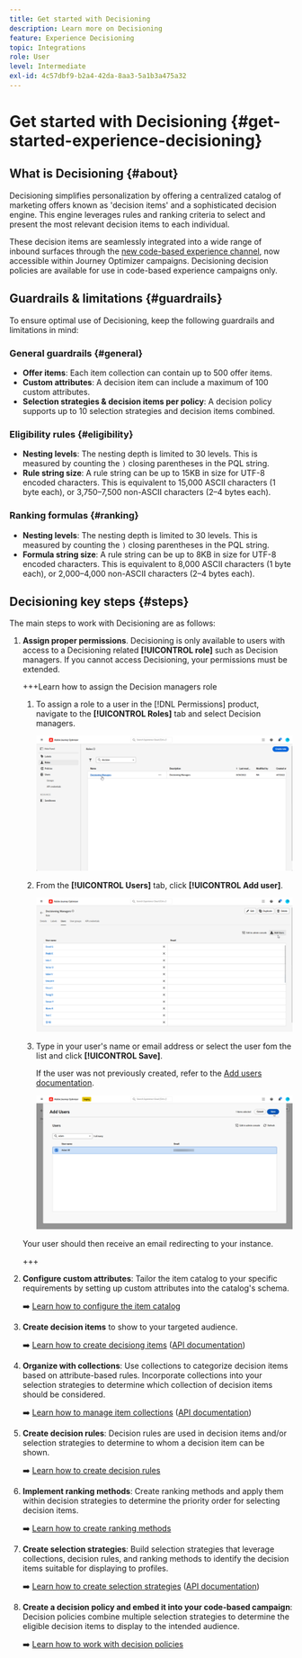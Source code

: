 ```yaml
---
title: Get started with Decisioning
description: Learn more on Decisioning
feature: Experience Decisioning
topic: Integrations
role: User
level: Intermediate
exl-id: 4c57dbf9-b2a4-42da-8aa3-5a1b3a475a32
---
```

# Get started with Decisioning {#get-started-experience-decisioning}

## What is Decisioning {#about}

Decisioning simplifies personalization by offering a centralized catalog of marketing offers known as 'decision items' and a sophisticated decision engine. This engine leverages rules and ranking criteria to select and present the most relevant decision items to each individual.

These decision items are seamlessly integrated into a wide range of inbound surfaces through the [new code-based experience channel](https://experienceleague.adobe.com/en/docs/journey-optimizer/using/code-based-experience/get-started-code-based), now accessible within Journey Optimizer campaigns. Decisioning decision policies are available for use in code-based experience campaigns only.

## Guardrails & limitations {#guardrails}

To ensure optimal use of Decisioning, keep the following guardrails and limitations in mind:

### General guardrails {#general}

* **Offer items**: Each item collection can contain up to 500 offer items.  
* **Custom attributes**: A decision item can include a maximum of 100 custom attributes.  
* **Selection strategies & decision items per policy**: A decision policy supports up to 10 selection strategies and decision items combined.  

### Eligibility rules {#eligibility}

* **Nesting levels**: The nesting depth is limited to 30 levels. This is measured by counting the `)` closing parentheses in the PQL string.  
* **Rule string size**: A rule string can be up to 15KB in size for UTF-8 encoded characters. This is equivalent to 15,000 ASCII characters (1 byte each), or 3,750–7,500 non-ASCII characters (2–4 bytes each).

### Ranking formulas {#ranking}

* **Nesting levels**:  The nesting depth is limited to 30 levels. This is measured by counting the `)` closing parentheses in the PQL string.  
* **Formula string size**: A rule string can be up to 8KB in size for UTF-8 encoded characters. This is equivalent to 8,000 ASCII characters (1 byte each), or 2,000–4,000 non-ASCII characters (2–4 bytes each).

## Decisioning key steps {#steps}

The main steps to work with Decisioning are as follows:

1. **Assign proper permissions**. Decisioning is only available to users with access to a Decisioning related **[!UICONTROL role]** such as Decision managers. If you cannot access Decisioning, your permissions must be extended.

    +++Learn how to assign the Decision managers role

    1. To assign a role to a user in the [!DNL Permissions] product, navigate to the **[!UICONTROL Roles]** tab and select Decision managers.

        ![](assets/decision_permission_1.png)

    1. From the **[!UICONTROL Users]** tab, click **[!UICONTROL Add user]**.

        ![](assets/decision_permission_2.png)

    1. Type in your user's name or email address or select the user fom the list and click **[!UICONTROL Save]**.

        If the user was not previously created, refer to the [Add users documentation](https://experienceleague.adobe.com/en/docs/experience-platform/access-control/ui/users).

        ![](assets/decision_permission_3.png)

    Your user should then receive an email redirecting to your instance.

    +++

1. **Configure custom attributes**: Tailor the item catalog to your specific requirements by setting up custom attributes into the catalog's schema.
    
    ➡️ [Learn how to configure the item catalog](catalogs.md)

1. **Create decision items** to show to your targeted audience.

    ➡️ [Learn how to create decisiong items](items.md) ([API documentation](api-reference/decisions-items/create.md))

1. **Organize with collections**: Use collections to categorize decision items based on attribute-based rules. Incorporate collections into your selection strategies to determine which collection of decision items should be considered.

    ➡️ [Learn how to manage item collections](collections.md) ([API documentation](api-reference/items-collections/create.md))

1. **Create decision rules**: Decision rules are used in decision items and/or selection strategies to determine to whom a decision item can be shown.

    ➡️ [Learn how to create decision rules](rules.md)

1. **Implement ranking methods**: Create ranking methods and apply them within decision strategies to determine the priority order for selecting decision items.
    
    ➡️ [Learn how to create ranking methods](ranking.md)

1. **Create selection strategies**: Build selection strategies that leverage collections, decision rules, and ranking methods to identify the decision items suitable for displaying to profiles.

    ➡️ [Learn how to create selection strategies](selection-strategies.md) ([API documentation](api-reference/selection-strategies/create.md))

1. **Create a decision policy and embed it into your code-based campaign**: Decision policies combine multiple selection strategies to determine the eligible decision items to display to the intended audience. 
    
    ➡️ [Learn how to work with decision policies](create-decision.md)
